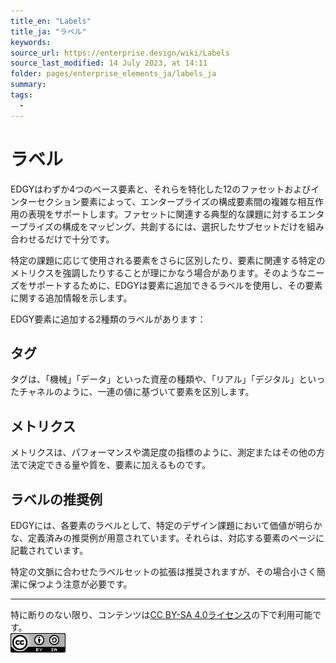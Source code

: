 ```yaml
---
title_en: "Labels"
title_ja: "ラベル"
keywords: 
source_url: https://enterprise.design/wiki/Labels
source_last_modified: 14 July 2023, at 14:11
folder: pages/enterprise_elements_ja/labels_ja
summary:
tags: 
  - 
---
```

# ラベル
EDGYはわずか4つのベース要素と、それらを特化した12のファセットおよびインターセクション要素によって、エンタープライズの構成要素間の複雑な相互作用の表現をサポートします。ファセットに関連する典型的な課題に対するエンタープライズの構成をマッピング、共創するには、選択したサブセットだけを組み合わせるだけで十分です。

特定の課題に応じて使用される要素をさらに区別したり、要素に関連する特定のメトリクスを強調したりすることが理にかなう場合があります。そのようなニーズをサポートするために、EDGYは要素に追加できるラベルを使用し、その要素に関する追加情報を示します。

EDGY要素に追加する2種類のラベルがあります：

## タグ
タグは、「機械」「データ」といった資産の種類や、「リアル」「デジタル」といったチャネルのように、一連の値に基づいて要素を区別します。

## メトリクス
メトリクスは、パフォーマンスや満足度の指標のように、測定またはその他の方法で決定できる量や質を、要素に加えるものです。

## ラベルの推奨例
EDGYには、各要素のラベルとして、特定のデザイン課題において価値が明らかな、定義済みの推奨例が用意されています。それらは、対応する要素のページに記載されています。

特定の文脈に合わせたラベルセットの拡張は推奨されますが、その場合小さく簡潔に保つよう注意が必要です。

---
特に断りのない限り、コンテンツは[CC BY-SA 4.0ライセンス](./license_ja.md)の下で利用可能です。
<br><a href="./license_ja.md"> <img src="https://github.com/Yoshiyuki-iasa/EDGY23_ja/blob/main/media/cc.png?raw=true" alt="CC logo"></a>
